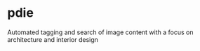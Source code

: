 # pdie
Automated tagging and search of image content with a focus on architecture and interior design
